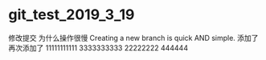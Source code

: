 # git_test_2019_3_19
修改提交
为什么操作很慢
Creating a new branch is quick AND simple.
添加了
再次添加了
11111111111
3333333333
22222222
444444
